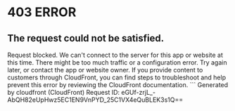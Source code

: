 # 403 ERROR

## The request could not be satisfied.

Request blocked. We can't connect to the server for this app or website at this time. There might be too much traffic or a configuration error. Try again later, or contact the app or website owner. If you provide content to customers through CloudFront, you can find steps to troubleshoot and help prevent this error by reviewing the CloudFront documentation. ```
Generated by cloudfront (CloudFront)
Request ID: eGUf-zrjL_-AbQH82eUpHwz5EC1EN9VnPYD_25C1VX4eQuBLEK3s1Q==

```


